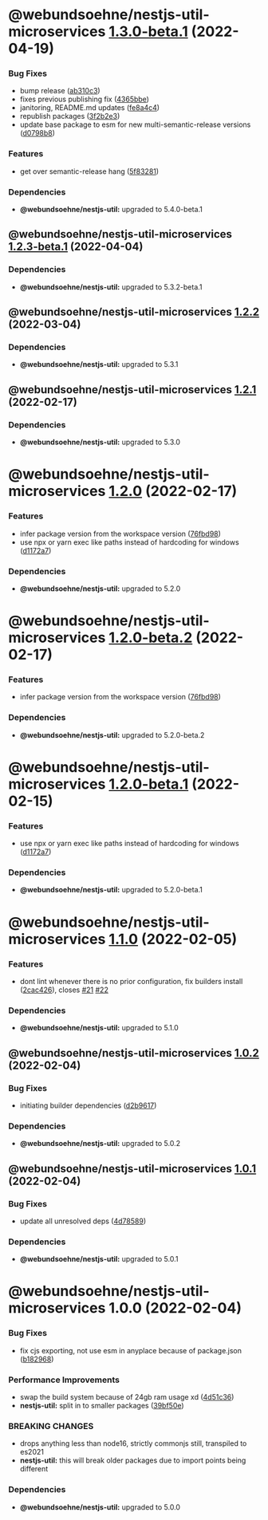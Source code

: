 # @webundsoehne/nestjs-util-microservices [1.3.0-beta.1](https://gitlab.tailored-apps.com/bdsm/nx-skeleton/compare/@webundsoehne/nestjs-util-microservices@1.2.3-beta.1...@webundsoehne/nestjs-util-microservices@1.3.0-beta.1) (2022-04-19)


### Bug Fixes

* bump release ([ab310c3](https://gitlab.tailored-apps.com/bdsm/nx-skeleton/commit/ab310c3c2f0db48bdbf9fff9c31ff4f171055e01))
* fixes previous publishing fix ([4365bbe](https://gitlab.tailored-apps.com/bdsm/nx-skeleton/commit/4365bbe69e840e563097dd629c1cd9352a89956c))
* janitoring, README.md updates ([fe8a4c4](https://gitlab.tailored-apps.com/bdsm/nx-skeleton/commit/fe8a4c47bba245fe6338988fef4c5c025e455666))
* republish packages ([3f2b2e3](https://gitlab.tailored-apps.com/bdsm/nx-skeleton/commit/3f2b2e339fc78c4e11263981fc78d787034472ff))
* update base package to esm for new multi-semantic-release versions ([d0798b8](https://gitlab.tailored-apps.com/bdsm/nx-skeleton/commit/d0798b822e3f25968a573712b998a189292159c7))


### Features

* get over semantic-release hang ([5f83281](https://gitlab.tailored-apps.com/bdsm/nx-skeleton/commit/5f83281a01242f536ce2b57a98f049c42c6684ab))





### Dependencies

* **@webundsoehne/nestjs-util:** upgraded to 5.4.0-beta.1

## @webundsoehne/nestjs-util-microservices [1.2.3-beta.1](https://gitlab.tailored-apps.com/bdsm/nx-skeleton/compare/@webundsoehne/nestjs-util-microservices@1.2.2...@webundsoehne/nestjs-util-microservices@1.2.3-beta.1) (2022-04-04)

### Dependencies

- **@webundsoehne/nestjs-util:** upgraded to 5.3.2-beta.1

## @webundsoehne/nestjs-util-microservices [1.2.2](https://gitlab.tailored-apps.com/bdsm/nx-skeleton/compare/@webundsoehne/nestjs-util-microservices@1.2.1...@webundsoehne/nestjs-util-microservices@1.2.2) (2022-03-04)

### Dependencies

- **@webundsoehne/nestjs-util:** upgraded to 5.3.1

## @webundsoehne/nestjs-util-microservices [1.2.1](https://gitlab.tailored-apps.com/bdsm/nx-skeleton/compare/@webundsoehne/nestjs-util-microservices@1.2.0...@webundsoehne/nestjs-util-microservices@1.2.1) (2022-02-17)

### Dependencies

- **@webundsoehne/nestjs-util:** upgraded to 5.3.0

# @webundsoehne/nestjs-util-microservices [1.2.0](https://gitlab.tailored-apps.com/bdsm/nx-skeleton/compare/@webundsoehne/nestjs-util-microservices@1.1.0...@webundsoehne/nestjs-util-microservices@1.2.0) (2022-02-17)

### Features

- infer package version from the workspace version ([76fbd98](https://gitlab.tailored-apps.com/bdsm/nx-skeleton/commit/76fbd986936e62e6da735194649fd1a38de38061))
- use npx or yarn exec like paths instead of hardcoding for windows ([d1172a7](https://gitlab.tailored-apps.com/bdsm/nx-skeleton/commit/d1172a7ebe345347ba72b8ffa24f544cfeef56c1))

### Dependencies

- **@webundsoehne/nestjs-util:** upgraded to 5.2.0

# @webundsoehne/nestjs-util-microservices [1.2.0-beta.2](https://gitlab.tailored-apps.com/bdsm/nx-skeleton/compare/@webundsoehne/nestjs-util-microservices@1.2.0-beta.1...@webundsoehne/nestjs-util-microservices@1.2.0-beta.2) (2022-02-17)

### Features

- infer package version from the workspace version ([76fbd98](https://gitlab.tailored-apps.com/bdsm/nx-skeleton/commit/76fbd986936e62e6da735194649fd1a38de38061))

### Dependencies

- **@webundsoehne/nestjs-util:** upgraded to 5.2.0-beta.2

# @webundsoehne/nestjs-util-microservices [1.2.0-beta.1](https://gitlab.tailored-apps.com/bdsm/nx-skeleton/compare/@webundsoehne/nestjs-util-microservices@1.1.0...@webundsoehne/nestjs-util-microservices@1.2.0-beta.1) (2022-02-15)

### Features

- use npx or yarn exec like paths instead of hardcoding for windows ([d1172a7](https://gitlab.tailored-apps.com/bdsm/nx-skeleton/commit/d1172a7ebe345347ba72b8ffa24f544cfeef56c1))

### Dependencies

- **@webundsoehne/nestjs-util:** upgraded to 5.2.0-beta.1

# @webundsoehne/nestjs-util-microservices [1.1.0](https://gitlab.tailored-apps.com/bdsm/nx-skeleton/compare/@webundsoehne/nestjs-util-microservices@1.0.2...@webundsoehne/nestjs-util-microservices@1.1.0) (2022-02-05)

### Features

- dont lint whenever there is no prior configuration, fix builders install ([2cac426](https://gitlab.tailored-apps.com/bdsm/nx-skeleton/commit/2cac4262018cbad0ae0bb172275fcbe31b981fae)), closes [#21](https://gitlab.tailored-apps.com/bdsm/nx-skeleton/issues/21) [#22](https://gitlab.tailored-apps.com/bdsm/nx-skeleton/issues/22)

### Dependencies

- **@webundsoehne/nestjs-util:** upgraded to 5.1.0

## @webundsoehne/nestjs-util-microservices [1.0.2](https://gitlab.tailored-apps.com/bdsm/nx-skeleton/compare/@webundsoehne/nestjs-util-microservices@1.0.1...@webundsoehne/nestjs-util-microservices@1.0.2) (2022-02-04)

### Bug Fixes

- initiating builder dependencies ([d2b9617](https://gitlab.tailored-apps.com/bdsm/nx-skeleton/commit/d2b961712580fbed82de82058976dfd58b841457))

### Dependencies

- **@webundsoehne/nestjs-util:** upgraded to 5.0.2

## @webundsoehne/nestjs-util-microservices [1.0.1](https://gitlab.tailored-apps.com/bdsm/nx-skeleton/compare/@webundsoehne/nestjs-util-microservices@1.0.0...@webundsoehne/nestjs-util-microservices@1.0.1) (2022-02-04)

### Bug Fixes

- update all unresolved deps ([4d78589](https://gitlab.tailored-apps.com/bdsm/nx-skeleton/commit/4d7858994fae5835df5fb44f89e8b0dd1afc6bdb))

### Dependencies

- **@webundsoehne/nestjs-util:** upgraded to 5.0.1

# @webundsoehne/nestjs-util-microservices 1.0.0 (2022-02-04)

### Bug Fixes

- fix cjs exporting, not use esm in anyplace because of package.json ([b182968](https://gitlab.tailored-apps.com/bdsm/nx-skeleton/commit/b182968fc9ec27c8f3e985b9b6fe011da8c0d64b))

### Performance Improvements

- swap the build system because of 24gb ram usage xd ([4d51c36](https://gitlab.tailored-apps.com/bdsm/nx-skeleton/commit/4d51c36c266ae64c82c4387190a72077d8a0976c))
- **nestjs-util:** split in to smaller packages ([39bf50e](https://gitlab.tailored-apps.com/bdsm/nx-skeleton/commit/39bf50e771cb39665cabc9f8c8aae3cee02626c5))

### BREAKING CHANGES

- drops anything less than node16, strictly commonjs still, transpiled to es2021
- **nestjs-util:** this will break older packages due to import points being different

### Dependencies

- **@webundsoehne/nestjs-util:** upgraded to 5.0.0
